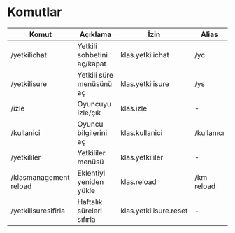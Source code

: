 # Komutlar

| Komut | Açıklama | İzin | Alias |
|---|---|---|---|
| /yetkilichat | Yetkili sohbetini aç/kapat | klas.yetkilichat | /yc |
| /yetkilisure | Yetkili süre menüsünü aç | klas.yetkilisure | /ys |
| /izle <oyuncu> | Oyuncuyu izle/çık | klas.izle | - |
| /kullanici <oyuncu> | Oyuncu bilgilerini aç | klas.kullanici | /kullanıcı |
| /yetkililer | Yetkililer menüsü | klas.yetkililer | - |
| /klasmanagement reload | Eklentiyi yeniden yükle | klas.reload | /km reload |
| /yetkilisuresifirla | Haftalık süreleri sıfırla | klas.yetkilisure.reset | - |